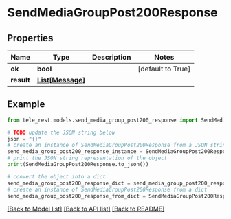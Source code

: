 # SendMediaGroupPost200Response


## Properties

Name | Type | Description | Notes
------------ | ------------- | ------------- | -------------
**ok** | **bool** |  | [default to True]
**result** | [**List[Message]**](Message.md) |  | 

## Example

```python
from tele_rest.models.send_media_group_post200_response import SendMediaGroupPost200Response

# TODO update the JSON string below
json = "{}"
# create an instance of SendMediaGroupPost200Response from a JSON string
send_media_group_post200_response_instance = SendMediaGroupPost200Response.from_json(json)
# print the JSON string representation of the object
print(SendMediaGroupPost200Response.to_json())

# convert the object into a dict
send_media_group_post200_response_dict = send_media_group_post200_response_instance.to_dict()
# create an instance of SendMediaGroupPost200Response from a dict
send_media_group_post200_response_from_dict = SendMediaGroupPost200Response.from_dict(send_media_group_post200_response_dict)
```
[[Back to Model list]](../README.md#documentation-for-models) [[Back to API list]](../README.md#documentation-for-api-endpoints) [[Back to README]](../README.md)


